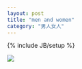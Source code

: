 ```yaml
---
layout: post
title: "men and women"
category: "男人女人"
---
```

{% include JB/setup %}

![](http://ww2.sinaimg.cn/mw690/62826d27jw1e9s6ig4kn6j20c82zngvs.jpg)

